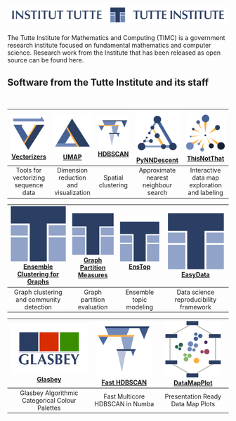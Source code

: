 # ![Tutte Institute for Mathematics and Computing](https://github.com/TutteInstitute/.github/raw/main/profile/images/tutte-long.png)

The Tutte Institute for Mathematics and Computing (TIMC) is a government research institute focused on fundamental mathematics and computer science.
Research work from the Institute that has been released as open source can be found here.

## Software from the Tutte Institute and its staff

<br/>

|[![](https://github.com/TutteInstitute/.github/raw/main/profile/images/vectorizers.png)<br/>Vectorizers](https://github.com/TutteInstitute/vectorizers) |[![](https://github.com/TutteInstitute/.github/raw/main/profile/images/umap.png)<br/>UMAP](https://github.com/lmcinnes/umap) |[![](https://github.com/TutteInstitute/.github/raw/main/profile/images/hdbscan.png)<br/>HDBSCAN](https://github.com/scikit-learn-contrib/hdbscan) |[![](https://github.com/TutteInstitute/.github/raw/main/profile/images/pynndescent.png)<br/>PyNNDescent](https://github.com/lmcinnes/pynndescent) |[![](https://github.com/TutteInstitute/.github/raw/main/profile/images/thisnotthat.png)<br/>ThisNotThat](https://github.com/TutteInstitute/thisnotthat) |
| :-: | :-: | :-: | :-: | :-: |
|Tools for vectorizing sequence data    |Dimension reduction and visualization    |Spatial clustering                         |Approximate nearest neighbour search        | Interactive data map exploration and labeling |

|[![](https://github.com/TutteInstitute/.github/raw/main/profile/images/tutte.png)<br/>Ensemble Clustering for Graphs](https://github.com/ftheberge/Ensemble-Clustering-for-Graphs) |[![](https://github.com/TutteInstitute/.github/raw/main/profile/images/tutte.png)<br/>Graph Partition Measures](https://github.com/ftheberge/graph-partition-and-measures) |[![](https://github.com/TutteInstitute/.github/raw/main/profile/images/tutte.png)<br/>EnsTop](https://github.com/lmcinnes/enstop) | [![](https://github.com/TutteInstitute/.github/raw/main/profile/images/tutte.png)<br/>EasyData](https://github.com/hackalog/easydata)
| :-: | :-: | :-: | :-: |
|Graph clustering and community detection |Graph partition evaluation              |Ensemble topic modeling | Data science reproducibility framework

|[![](https://github.com/TutteInstitute/.github/raw/main/profile/images/glasbey.png)<br/>Glasbey](https://github.com/lmcinnes/glasbey) |[![](https://github.com/TutteInstitute/.github/raw/main/profile/images/hdbscan.png)<br/>Fast HDBSCAN](https://github.com/TutteInstitute/fast_hdbscan) |[![](https://github.com/TutteInstitute/.github/raw/main/profile/images/datamapplot.png)<br/>DataMapPlot](https://github.com/TutteInstitute/datamapplot) |
| :-: | :-: | :-: |
|Glasbey Algorithmic Categorical Colour Palettes | Fast Multicore HDBSCAN in Numba | Presentation Ready Data Map Plots |
